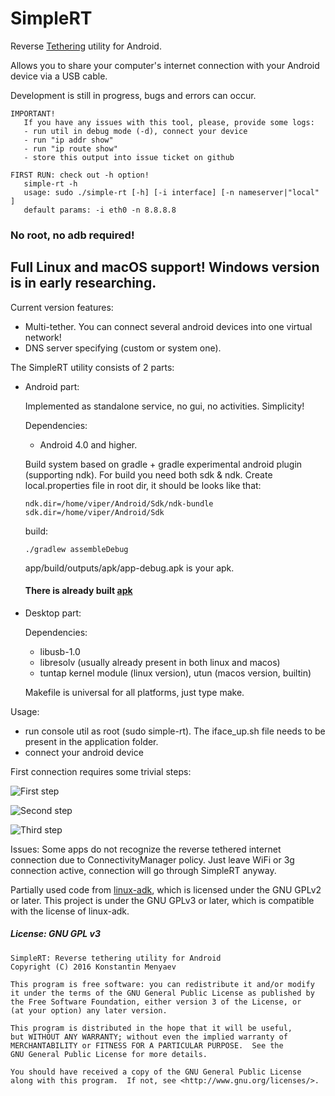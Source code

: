 # SimpleRT
Reverse [Tethering](https://en.wikipedia.org/wiki/Tethering) utility for Android.

Allows you to share your computer's internet connection with your Android device via a USB cable.

Development is still in progress, bugs and errors can occur.

```
IMPORTANT!
   If you have any issues with this tool, please, provide some logs:
   - run util in debug mode (-d), connect your device
   - run "ip addr show"
   - run "ip route show"
   - store this output into issue ticket on github
```

```
FIRST RUN: check out -h option!
   simple-rt -h
   usage: sudo ./simple-rt [-h] [-i interface] [-n nameserver|"local" ]
   default params: -i eth0 -n 8.8.8.8
```

### No root, no adb required!

## Full Linux and macOS support! Windows version is in early researching.

   Current version features:
   - Multi-tether. You can connect several android devices into one virtual network!
   - DNS server specifying (custom or system one).

The SimpleRT utility consists of 2 parts:

- Android part:

   Implemented as standalone service, no gui, no activities. Simplicity!

   Dependencies:
   - Android 4.0 and higher.

   Build system based on gradle + gradle experimental android plugin (supporting ndk). For build you need both sdk & ndk.
Create local.properties file in root dir, it should be looks like that:
   ```
   ndk.dir=/home/viper/Android/Sdk/ndk-bundle
   sdk.dir=/home/viper/Android/Sdk
   ```
   build:
   ```
   ./gradlew assembleDebug
   ```
   app/build/outputs/apk/app-debug.apk is your apk.

   #### There is already built [apk](https://github.com/vvviperrr/SimpleRT/releases/download/1.1/simple-rt-1.1.apk.zip)

   <!---
   ## Now available in [f-droid](https://f-droid.org/repository/browse/?fdfilter=simplert&fdid=com.viper.simplert)
   --->

- Desktop part:

   Dependencies:
   - libusb-1.0
   - libresolv (usually already present in both linux and macos)
   - tuntap kernel module (linux version), utun (macos version, builtin)

   Makefile is universal for all platforms, just type make.

Usage:

- run console util as root (sudo simple-rt). The iface_up.sh file needs to be present in the application folder.
- connect your android device

First connection requires some trivial steps:

![First step](screens/accessory.png)

![Second step](screens/vpn.png)

![Third step](screens/connected.png)

Issues: Some apps do not recognize the reverse tethered internet connection due to ConnectivityManager policy. Just leave WiFi or 3g connection active, connection will go through SimpleRT anyway.

Partially used code from [linux-adk](https://github.com/gibsson/linux-adk), which is licensed under the GNU GPLv2 or later. This project is under the GNU GPLv3 or later, which is compatible with the license of linux-adk.

##### License: GNU GPL v3

```
SimpleRT: Reverse tethering utility for Android
Copyright (C) 2016 Konstantin Menyaev

This program is free software: you can redistribute it and/or modify
it under the terms of the GNU General Public License as published by
the Free Software Foundation, either version 3 of the License, or
(at your option) any later version.

This program is distributed in the hope that it will be useful,
but WITHOUT ANY WARRANTY; without even the implied warranty of
MERCHANTABILITY or FITNESS FOR A PARTICULAR PURPOSE.  See the
GNU General Public License for more details.

You should have received a copy of the GNU General Public License
along with this program.  If not, see <http://www.gnu.org/licenses/>.
```
